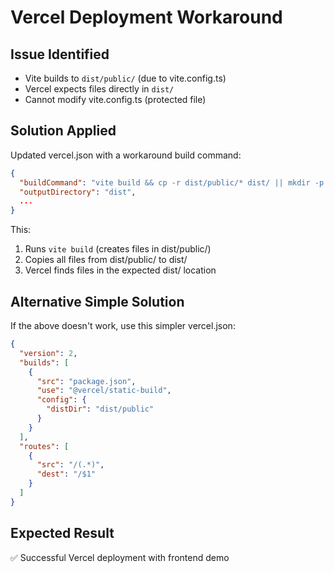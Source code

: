 # Vercel Deployment Workaround

## Issue Identified
- Vite builds to `dist/public/` (due to vite.config.ts)
- Vercel expects files directly in `dist/`
- Cannot modify vite.config.ts (protected file)

## Solution Applied
Updated vercel.json with a workaround build command:
```json
{
  "buildCommand": "vite build && cp -r dist/public/* dist/ || mkdir -p dist && cp -r dist/public/* dist/",
  "outputDirectory": "dist",
  ...
}
```

This:
1. Runs `vite build` (creates files in dist/public/)
2. Copies all files from dist/public/ to dist/
3. Vercel finds files in the expected dist/ location

## Alternative Simple Solution
If the above doesn't work, use this simpler vercel.json:

```json
{
  "version": 2,
  "builds": [
    {
      "src": "package.json",
      "use": "@vercel/static-build",
      "config": {
        "distDir": "dist/public"
      }
    }
  ],
  "routes": [
    {
      "src": "/(.*)",
      "dest": "/$1"
    }
  ]
}
```

## Expected Result
✅ Successful Vercel deployment with frontend demo